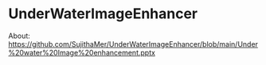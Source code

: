 # UnderWaterImageEnhancer

About: https://github.com/SujithaMer/UnderWaterImageEnhancer/blob/main/Under%20water%20Image%20enhancement.pptx
